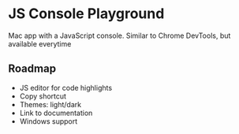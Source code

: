 # JS Console Playground

Mac app with a JavaScript console. Similar to Chrome DevTools, but available everytime

## Roadmap

* JS editor for code highlights
* Copy shortcut
* Themes: light/dark
* Link to documentation
* Windows support
